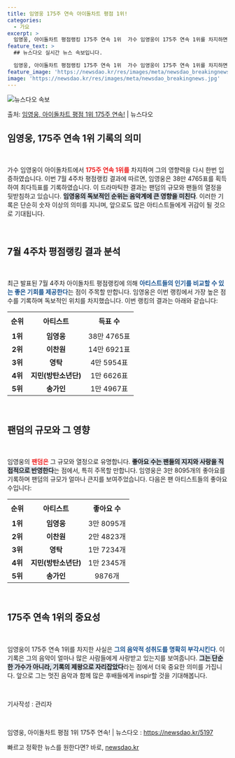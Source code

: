 ```yaml
---
title: 임영웅 175주 연속 아이돌차트 평점 1위!
categories:
  - 가요
excerpt: >
  임영웅, 아이돌차트 평점랭킹 175주 연속 1위  가수 임영웅이 175주 연속 1위를 차지하면서 그의 독보적…
feature_text: >
  ## 뉴스다오 실시간 뉴스 속보입니다.

  임영웅, 아이돌차트 평점랭킹 175주 연속 1위  가수 임영웅이 175주 연속 1위를 차지하면서 그의 독보적…
feature_image: 'https://newsdao.kr/res/images/meta/newsdao_breakingnews.jpg'
image: 'https://newsdao.kr/res/images/meta/newsdao_breakingnews.jpg'
---
```


![뉴스다오 속보](https://newsdao.kr/res/images/meta/newsdao_breakingnews.jpg)

<p>출처: <a href="https://newsdao.kr/5197" rel="dofollow">임영웅, 아이돌차트 평점 1위 175주 연속!</a> | 뉴스다오</p>

<h2 data-ke-size="size26">임영웅, 175주 연속 1위 기록의 의미</h2>
<p data-ke-size="size16">&nbsp;</p>
가수 임영웅이 아이돌차트에서 <b><span style="color: #ee2323;">175주 연속 1위를</span></b> 차지하며 그의 영향력을 다시 한번 입증하였습니다. 이번 7월 4주차 평점랭킹 결과에 따르면, 임영웅은 38만 4765표를 획득하여 최다득표를 기록하였습니다. 이 드라마틱한 결과는 팬덤의 규모와 팬들의 열정을 뒷받침하고 있습니다. <b><span style="background-color: #21538527;">임영웅의 독보적인 순위는 음악계에 큰 영향을 미친다</span></b>. 이러한 기록은 단순히 숫자 이상의 의미를 지니며, 앞으로도 많은 아티스트들에게 귀감이 될 것으로 기대됩니다.

<p data-ke-size="size16">&nbsp;</p>

<h2 data-ke-size="size26">7월 4주차 평점랭킹 결과 분석</h2>
<p data-ke-size="size16">&nbsp;</p>
최근 발표된 7월 4주차 아이돌차트 평점랭킹에 의해 <b><span style="color: #1a5490;">아티스트들의 인기를 비교할 수 있는 좋은 기회를 제공한다</span></b>는 점이 주목할 만합니다. 임영웅은 이번 랭킹에서 가장 높은 점수를 기록하며 독보적인 위치를 차지했습니다. 이번 랭킹의 결과는 아래와 같습니다:

<table style="width: 100%; border-collapse: collapse;">
    <tr>
        <th style="text-align: center; height: 40px;"><b>순위</b></th>
        <th style="text-align: center; height: 40px;"><b>아티스트</b></th>
        <th style="text-align: center; height: 40px;"><b>득표 수</b></th>
    </tr>
    <tr>
        <td style="text-align: center; height: 17px;"><b>1위</b></td>
        <td style="text-align: center; height: 17px;"><b>임영웅</b></td>
        <td style="text-align: center; height: 17px;">38만 4765표</td>
    </tr>
    <tr>
        <td style="text-align: center; height: 17px;"><b>2위</b></td>
        <td style="text-align: center; height: 17px;"><b>이찬원</b></td>
        <td style="text-align: center; height: 17px;">14만 6921표</td>
    </tr>
    <tr>
        <td style="text-align: center; height: 17px;"><b>3위</b></td>
        <td style="text-align: center; height: 17px;"><b>영탁</b></td>
        <td style="text-align: center; height: 17px;">4만 5954표</td>
    </tr>
    <tr>
        <td style="text-align: center; height: 17px;"><b>4위</b></td>
        <td style="text-align: center; height: 17px;"><b>지민(방탄소년단)</b></td>
        <td style="text-align: center; height: 17px;">1만 6626표</td>
    </tr>
    <tr>
        <td style="text-align: center; height: 17px;"><b>5위</b></td>
        <td style="text-align: center; height: 17px;"><b>송가인</b></td>
        <td style="text-align: center; height: 17px;">1만 4967표</td>
    </tr>
</table>

<p data-ke-size="size16">&nbsp;</p>

<h2 data-ke-size="size26">팬덤의 규모와 그 영향</h2>
<p data-ke-size="size16">&nbsp;</p>
임영웅의 <b><span style="color: #ee2323;">팬덤은</span></b> 그 규모와 열정으로 유명합니다. <b><span style="background-color: #21538527;">좋아요 수는 팬들의 지지와 사랑을 직접적으로 반영한다</span></b>는 점에서, 특히 주목할 만합니다. 임영웅은 3만 8095개의 좋아요를 기록하며 팬덤의 규모가 얼마나 큰지를 보여주었습니다. 다음은 팬 아티스트들의 좋아요 수입니다:

<table style="width: 100%; border-collapse: collapse;">
    <tr>
        <th style="text-align: center; height: 40px;"><b>순위</b></th>
        <th style="text-align: center; height: 40px;"><b>아티스트</b></th>
        <th style="text-align: center; height: 40px;"><b>좋아요 수</b></th>
    </tr>
    <tr>
        <td style="text-align: center; height: 17px;"><b>1위</b></td>
        <td style="text-align: center; height: 17px;"><b>임영웅</b></td>
        <td style="text-align: center; height: 17px;">3만 8095개</td>
    </tr>
    <tr>
        <td style="text-align: center; height: 17px;"><b>2위</b></td>
        <td style="text-align: center; height: 17px;"><b>이찬원</b></td>
        <td style="text-align: center; height: 17px;">2만 4823개</td>
    </tr>
    <tr>
        <td style="text-align: center; height: 17px;"><b>3위</b></td>
        <td style="text-align: center; height: 17px;"><b>영탁</b></td>
        <td style="text-align: center; height: 17px;">1만 7234개</td>
    </tr>
    <tr>
        <td style="text-align: center; height: 17px;"><b>4위</b></td>
        <td style="text-align: center; height: 17px;"><b>지민(방탄소년단)</b></td>
        <td style="text-align: center; height: 17px;">1만 2345개</td>
    </tr>
    <tr>
        <td style="text-align: center; height: 17px;"><b>5위</b></td>
        <td style="text-align: center; height: 17px;"><b>송가인</b></td>
        <td style="text-align: center; height: 17px;">9876개</td>
    </tr>
</table>

<p data-ke-size="size16">&nbsp;</p>

<h2 data-ke-size="size26">175주 연속 1위의 중요성</h2>
<p data-ke-size="size16">&nbsp;</p>
임영웅이 175주 연속 1위를 차지한 사실은 <b><span style="color: #1a5490;">그의 음악적 성취도를 명확히 부각시킨다</span></b>. 이 기록은 그의 음악이 얼마나 많은 사람들에게 사랑받고 있는지를 보여줍니다. <b><span style="background-color: #21538527;">그는 단순한 가수가 아니라, 기록의 제왕으로 자리잡았다</span></b>라는 점에서 더욱 중요한 의미를 가집니다. 앞으로 그는 멋진 음악과 함께 많은 후배들에게 inspir할 것을 기대해봅니다.

<p data-ke-size="size16">&nbsp;</p>

<p data-ke-size="size16">기사작성 : 관리자</p>
<p data-ke-size="size16">&nbsp;</p>
임영웅, 아이돌차트 평점 1위 175주 연속! | 뉴스다오  : <a href="https://newsdao.kr/5197">https://newsdao.kr/5197</a> 

빠르고 정확한 뉴스를 원한다면? 바로, <a href="https://newsdao.kr" rel="dofollow">newsdao.kr</a>


